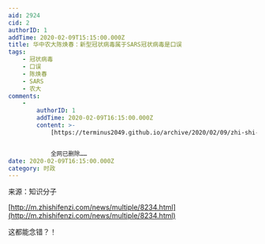 ```yaml
---
aid: 2924
cid: 2
authorID: 1
addTime: 2020-02-09T15:15:00.000Z
title: 华中农大陈焕春：新型冠状病毒属于SARS冠状病毒是口误
tags:
    - 冠状病毒
    - 口误
    - 陈焕春
    - SARS
    - 农大
comments:
    -
        authorID: 1
        addTime: 2020-02-09T16:15:00.000Z
        content: >-
            [https://terminus2049.github.io/archive/2020/02/09/zhi-shi-fen-zi.html](https://terminus2049.github.io/archive/2020/02/09/zhi-shi-fen-zi.html)


            全网已删除……
date: 2020-02-09T16:15:00.000Z
category: 时政
---
```


来源：知识分子

[http://m.zhishifenzi.com/news/multiple/8234.html](http://m.zhishifenzi.com/news/multiple/8234.html)

这都能念错？！

